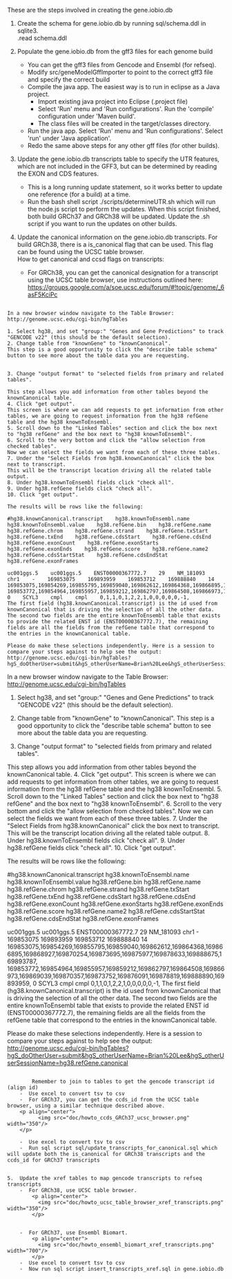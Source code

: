 These are the steps involved in creating the gene.iobio.db
 
1.  Create the schema for gene.iobio.db by running sql/schema.ddl in sqlite3.  
	.read schema.ddl

2.  Populate the gene.iobio.db from the gff3 files for each genome build
    -  You can get the gff3 files from Gencode and Ensembl (for refseq).
    -  Modify src/geneModelGffImporter to point to the correct gff3 file and specify the correct build
    -  Compile the java app.  The easiest way is to run in eclipse as a Java project.  
       - Import existing java project into Eclipse (.project file)
       - Select 'Run' menu and 'Run configurations'.  Run the 'compile' configuration under 'Maven build'.
       - The class files will be created in the target/classes directory.
    -  Run the java app.  Select 'Run' menu and 'Run configurations'.  Select 'run' under 'Java application'.
    -  Redo the same above steps for any other gff files (for other builds).


3. Update the gene.iobio.db transcripts table to specify the UTR features, which are not included in the GFF3, 
   but can be determined by reading the EXON and CDS features.
   -  This is a long running update statement, so it works better to update one reference (for a build) at a time.
   -  Run the bash shell script ./scripts/determineUTR.sh which will run the node.js script to perform the updates.
      When this script finished, both build GRCh37 and GRCh38 will be updated.  Update the .sh script if you
      want to run the updates on other builds.


4.  Update the canonical information on the gene.iobio.db transcripts.
    For build GRCh38, there is a is_canonical flag that can be used.  This flag can be found using
    the UCSC table browser.  
    How to get canonical and ccsd flags on transcripts:
	-  For GRCh38, you can get the canonical designation for a transcript using the UCSC 
	    table browser, use instructions outlined here:
	 	 	https://groups.google.com/a/soe.ucsc.edu/forum/#!topic/genome/_6asF5KciPc


```

In a new browser window navigate to the Table Browser: http://genome.ucsc.edu/cgi-bin/hgTables

1. Select hg38, and set "group:" "Genes and Gene Predictions" to track "GENCODE v22" (this should be the default selection).
2. Change table from "knownGene" to "knownCanonical". 
This step is a good opportunity to click the "describe table schema" button to see more about the table data you are requesting.


3. Change "output format" to "selected fields from primary and related tables".

This step allows you add information from other tables beyond the knownCanonical table.
4. Click "get output".
This screen is where we can add requests to get information from other tables, we are going to request information from the hg38 refGene table and the hg38 knownToEnsembl.
5. Scroll down to the "Linked Tables" section and click the box next to "hg38 refGene" and the box next to "hg38 knownToEnsembl".
6. Scroll to the very bottom and click the "allow selection from checked tables". 
Now we can select the fields we want from each of these three tables.
7. Under the "Select Fields from hg38.knownCanonical" click the box next to transcript.
This will be the transcript location driving all the related table output.
8. Under hg38.knownToEnsembl fields click "check all". 
9. Under hg38.refGene fields click "check all". 
10. Click "get output".

The results will be rows like the following: 

#hg38.knownCanonical.transcript    hg38.knownToEnsembl.name    hg38.knownToEnsembl.value    hg38.refGene.bin    hg38.refGene.name    hg38.refGene.chrom    hg38.refGene.strand    hg38.refGene.txStart    hg38.refGene.txEnd    hg38.refGene.cdsStart    hg38.refGene.cdsEnd    hg38.refGene.exonCount    hg38.refGene.exonStarts    hg38.refGene.exonEnds    hg38.refGene.score    hg38.refGene.name2    hg38.refGene.cdsStartStat    hg38.refGene.cdsEndStat    hg38.refGene.exonFrames

uc001ggs.5    uc001ggs.5    ENST00000367772.7    29    NM_181093    chr1    -    169853075    169893959    169853712    169888840    14    169853075,169854269,169855795,169859040,169862612,169864368,169866895,169868927,169870254,169873695,169875977,169878633,169888675,169893787,    169853772,169854964,169855957,169859212,169862797,169864508,169866973,169869039,169870357,169873752,169876091,169878819,169888890,169893959,    0    SCYL3    cmpl    cmpl    0,1,1,0,1,2,2,1,0,0,0,0,0,-1,
The first field (hg38.knownCanonical.transcript) is the id used from knownCanonical that is driving the selection of all the other data. The second two fields are the entire knownToEnsembl table that exists to provide the related ENST id (ENST00000367772.7), the remaining fields are all the fields from the refGene table that correspond to the entries in the knownCanonical table.

Please do make these selections independently. Here is a session to compare your steps against to help see the output: http://genome.ucsc.edu/cgi-bin/hgTables?hgS_doOtherUser=submit&hgS_otherUserName=Brian%20Lee&hgS_otherUserSessionName=hg38.refGene.canonical
```

In a new browser window navigate to the Table Browser: http://genome.ucsc.edu/cgi-bin/hgTables

1. Select hg38, and set "group:" "Genes and Gene Predictions" to track "GENCODE v22" (this should be the default selection).
2. Change table from "knownGene" to "knownCanonical". 
This step is a good opportunity to click the "describe table schema" button to see more about the table data you are requesting.


3. Change "output format" to "selected fields from primary and related tables".

This step allows you add information from other tables beyond the knownCanonical table.
4. Click "get output".
This screen is where we can add requests to get information from other tables, we are going to request information from the hg38 refGene table and the hg38 knownToEnsembl.
5. Scroll down to the "Linked Tables" section and click the box next to "hg38 refGene" and the box next to "hg38 knownToEnsembl".
6. Scroll to the very bottom and click the "allow selection from checked tables". 
Now we can select the fields we want from each of these three tables.
7. Under the "Select Fields from hg38.knownCanonical" click the box next to transcript.
This will be the transcript location driving all the related table output.
8. Under hg38.knownToEnsembl fields click "check all". 
9. Under hg38.refGene fields click "check all". 
10. Click "get output".

The results will be rows like the following: 

#hg38.knownCanonical.transcript    hg38.knownToEnsembl.name    hg38.knownToEnsembl.value    hg38.refGene.bin    hg38.refGene.name    hg38.refGene.chrom    hg38.refGene.strand    hg38.refGene.txStart    hg38.refGene.txEnd    hg38.refGene.cdsStart    hg38.refGene.cdsEnd    hg38.refGene.exonCount    hg38.refGene.exonStarts    hg38.refGene.exonEnds    hg38.refGene.score    hg38.refGene.name2    hg38.refGene.cdsStartStat    hg38.refGene.cdsEndStat    hg38.refGene.exonFrames

uc001ggs.5    uc001ggs.5    ENST00000367772.7    29    NM_181093    chr1    -    169853075    169893959    169853712    169888840    14    169853075,169854269,169855795,169859040,169862612,169864368,169866895,169868927,169870254,169873695,169875977,169878633,169888675,169893787,    169853772,169854964,169855957,169859212,169862797,169864508,169866973,169869039,169870357,169873752,169876091,169878819,169888890,169893959,    0    SCYL3    cmpl    cmpl    0,1,1,0,1,2,2,1,0,0,0,0,0,-1,
The first field (hg38.knownCanonical.transcript) is the id used from knownCanonical that is driving the selection of all the other data. The second two fields are the entire knownToEnsembl table that exists to provide the related ENST id (ENST00000367772.7), the remaining fields are all the fields from the refGene table that correspond to the entries in the knownCanonical table.

Please do make these selections independently. Here is a session to compare your steps against to help see the output: http://genome.ucsc.edu/cgi-bin/hgTables?hgS_doOtherUser=submit&hgS_otherUserName=Brian%20Lee&hgS_otherUserSessionName=hg38.refGene.canonical
```

	 	Remember to join to tables to get the gencode transcript id (align id)
	-  Use excel to convert tsv to csv
	-  For GRCh37, you can get the ccds_id from the UCSC table browser, using a similar technique described above. 
	<p align="center">
		  <img src="doc/howto_ccds_GRCh37_ucsc_browser.png" width="350"/>
	</p>
	 
	-  Use excel to convert tsv to csv
	-  Run sql script sql/update_transcripts_for_canonical.sql which will update both the is_canonical for GRCh38 transcripts and the ccds_id for GRCh37 transcripts


5.  Update the xref tables to map gencode transcripts to refseq transcripts
    -  For GRCh38, use UCSC table browser. 
		<p align="center">
		  <img src="doc/howto_ucsc_table_browser_xref_transcripts.png" width="350"/>
		</p>    

	 
    -  For GRCh37, use Ensembl Biomart.  
		<p align="center">
		  <img src="doc/howto_ensembl_biomart_xref_transcripts.png" width="700"/>
		</p>    
    -  Use excel to convert tsv to csv
    -  Now run sql script insert_transcripts_xref.sql in gene.iobio.db


 


